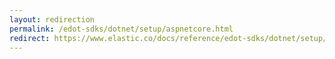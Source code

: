 ```yaml
---
layout: redirection
permalink: /edot-sdks/dotnet/setup/aspnetcore.html
redirect: https://www.elastic.co/docs/reference/edot-sdks/dotnet/setup/index.html
---
```

